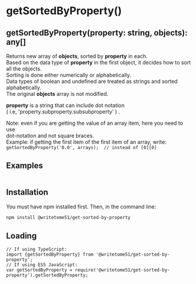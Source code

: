 # getSortedByProperty()

## getSortedByProperty(property: string, objects): any[]

Returns new array of <b>objects</b>, sorted by <b>property</b> in each.  
Based on the data type of <b>property</b> in the first object, it decides how to sort all the objects.  
Sorting is done either numerically or alphabetically.  
Data types of boolean and undefined are treated as strings and sorted alphabetically.  
The original <b>objects</b> array is not modified.

<b>property</b> is a string that can include dot notation  
( i.e,  'property.subproperty.subsubproperty' ) .

Note:  even if you are getting the value of an array item, here you need to use  
dot-notation and not square braces.  
Example:  if getting the first item of the first item of an array, write:  
`getSortedByProperty('0.0', arrays);  // instead of [0][0]`

## Examples
```

```

## Installation

You must have npm installed first.  Then, in the command line:

```bash
npm install @writetome51/get-sorted-by-property
```

## Loading
```
// If using TypeScript:
import {getSortedByProperty} from '@writetome51/get-sorted-by-property';
// If using ES5 JavaScript:
var getSortedByProperty = require('@writetome51/get-sorted-by-property').getSortedByProperty;
```
